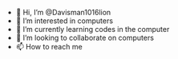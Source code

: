 - 👋 Hi, I’m @Davisman1016lion
- 👀 I’m interested in computers
- 🌱 I’m currently learning codes in the computer
- 💞️ I’m looking to collaborate on computers
- 📫 How to reach me 

<!---
Davisman1016lion/Davisman1016lion is a ✨ special ✨ repository because its `README.md` (this file) appears on your GitHub profile.
You can click the Preview link to take a look at your changes.
--->
